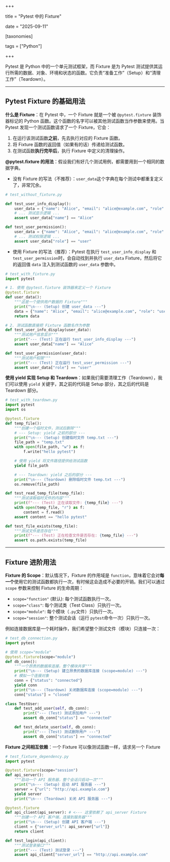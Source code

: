 +++

title = "Pytest 中的 Fixture"

date = "2025-09-11"

[taxonomies]

tags = ["Python"]

+++

Pytest 是 Python 中的一个单元测试框架，而 Fixture 是为 Pytest 测试提供其运行所需的数据、对象、环境和状态的函数。它负责“准备工作”（Setup）和“清理工作”（Teardown）。

---

## Pytest Fixture 的基础用法

**什么是 Fixture**：在 Pytest 中，一个 Fixture 就是一个被 `@pytest.fixture`​ 装饰器标记的 Python 函数。这个函数的名字可以被其他测试函数当作参数来使用。当 Pytest 发现一个测试函数请求了一个 Fixture，它会：

1. 在运行该测试函数**之前**，先去执行对应的 Fixture 函数。
2. 将 Fixture 函数的返回值（如果有的话）传递给测试函数。
3. 在测试函数**执行完毕后**，执行 Fixture 中定义的清理操作。

 **@pytest.fixture 的用法**：假设我们有好几个测试用例，都需要用到一个相同的数据字典。

- 没有 Fixture 的写法（不推荐）：`user_data`​ 这个字典在每个测试中都重复定义了，非常冗余。

```python
# test_without_fixture.py

def test_user_info_display():
    user_data = {"name": "Alice", "email": "alice@example.com", "role": "user"}
    # ... 测试显示逻辑 ...
    assert user_data["name"] == "Alice"

def test_user_permission():
    user_data = {"name": "Alice", "email": "alice@example.com", "role": "user"}
    # ... 测试权限逻辑 ...
    assert user_data["role"] == "user"
```

- 使用 Fixture 的写法（推荐）：Pytest 在执行 `test_user_info_display`​ 和 `test_user_permission`​ 时，会自动找到并执行 `user_data`​ Fixture，然后将它的返回值 `data`​ 注入到测试函数的 `user_data`​ 参数中。

```python
# test_with_fixture.py
import pytest

# 1. 使用 @pytest.fixture 装饰器来定义一个 Fixture
@pytest.fixture
def user_data():
    """这是一个提供用户数据的 Fixture"""
    print("\n--- (Setup) 创建 user_data ---")
    data = {"name": "Alice", "email": "alice@example.com", "role": "user"}
    return data

# 2. 测试函数直接把 Fixture 函数名作为参数
def test_user_info_display(user_data):
    """测试用户信息显示"""
    print("--- (Test) 正在运行 test_user_info_display ---")
    assert user_data["name"] == "Alice"

def test_user_permission(user_data):
    """测试用户权限"""
    print("--- (Test) 正在运行 test_user_permission ---")
    assert user_data["role"] == "user"
```

**使用 yield 实现 Setup 和 Teardown**：如果我们需要清理工作（Teardown），我们可以使用 `yield`​ 关键字，其之前的代码是 Setup 部分，其之后的代码是 Teardown 部分。

```python
# test_with_teardown.py
import pytest
import os

@pytest.fixture
def temp_file():
    """创建一个临时文件，测试后删除"""
    # --- Setup: yield 之前的部分 ---
    print("\n--- (Setup) 创建临时文件 temp.txt ---")
    file_path = "temp.txt"
    with open(file_path, "w") as f:
        f.write("hello pytest")

    # 使用 yield 将文件路径提供给测试函数
    yield file_path

    # --- Teardown: yield 之后的部分 ---
    print("\n--- (Teardown) 删除临时文件 temp.txt ---")
    os.remove(file_path)

def test_read_temp_file(temp_file):
    """测试读取临时文件的内容"""
    print(f"--- (Test) 正在读取文件: {temp_file} ---")
    with open(temp_file, "r") as f:
        content = f.read()
    assert content == "hello pytest"

def test_file_exists(temp_file):
    """测试文件是否存在"""
    print(f"--- (Test) 正在检查文件是否存在: {temp_file} ---")
    assert os.path.exists(temp_file)
```

---

## Fixture 进阶用法

**Fixture 的 Scope**：默认情况下，Fixture 的作用域是 `function`​，意味着它会对**每一个**使用它的测试函数都执行一次，有时候这会造成不必要的开销。我们可以通过 `scope`​ 参数来控制 Fixture 的生命周期：

- `scope="function"`​ (默认): 每个测试函数执行一次。
- `scope="class"`: 每个测试类（Test Class）只执行一次。
- `scope="module"`: 每个模块（`.py`​ 文件）只执行一次。
- `scope="session"`: 整个测试会话（运行 `pytest`​ 命令一次）只执行一次。

例如连接数据库是一个耗时操作，我们希望整个测试文件（模块）只连接一次：

```python
# test_db_connection.py
import pytest

# 使用 scope="module"
@pytest.fixture(scope="module")
def db_conn():
    """一个昂贵的数据库连接，整个模块共享"""
    print("\n--- (Setup) 建立昂贵的数据库连接 (scope=module) ---")
    # 模拟一个连接对象
    conn = {"status": "connected"}
    yield conn
    print("\n--- (Teardown) 关闭数据库连接 (scope=module) ---")
    conn["status"] = "closed"

class TestUser:
    def test_add_user(self, db_conn):
        print("--- (Test) 测试添加用户 ---")
        assert db_conn["status"] == "connected"

    def test_delete_user(self, db_conn):
        print("--- (Test) 测试删除用户 ---")
        assert db_conn["status"] == "connected"
```

**Fixture 之间相互依赖**：一个 Fixture 可以像测试函数一样，请求另一个 Fixture

```python
# test_fixture_dependency.py
import pytest

@pytest.fixture(scope="session")
def api_server():
    """启动一个 API 服务器，整个会话只启动一次"""
    print("\n--- (Setup) 启动 API 服务器 ---")
    server = {"url": "http://api.example.com"}
    yield server
    print("\n--- (Teardown) 关闭 API 服务器 ---")

@pytest.fixture
def api_client(api_server): # <--- 这里依赖了 api_server Fixture
    """创建一个 API 客户端，连接到服务器"""
    print("\n--- (Setup) 创建 API 客户端 ---")
    client = {"server_url": api_server["url"]}
    return client

def test_login(api_client):
    """测试登录接口"""
    print("--- (Test) 测试登录 ---")
    assert api_client["server_url"] == "http://api.example.com"
```
